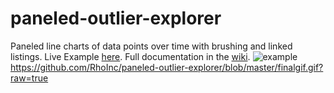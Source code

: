 # paneled-outlier-explorer
Paneled line charts of data points over time with brushing and linked listings. Live Example [here](https://rhoinc.github.io/viz-library/examples/0019-paneled-outlier-explorer/). Full documentation in the [wiki](https://github.com/RhoInc/paneled-outlier-explorer/wiki).
![example](https://user-images.githubusercontent.com/5428548/29187466-de7f4202-7ddd-11e7-8c32-8116427533b7.png)
https://github.com/RhoInc/paneled-outlier-explorer/blob/master/finalgif.gif?raw=true


